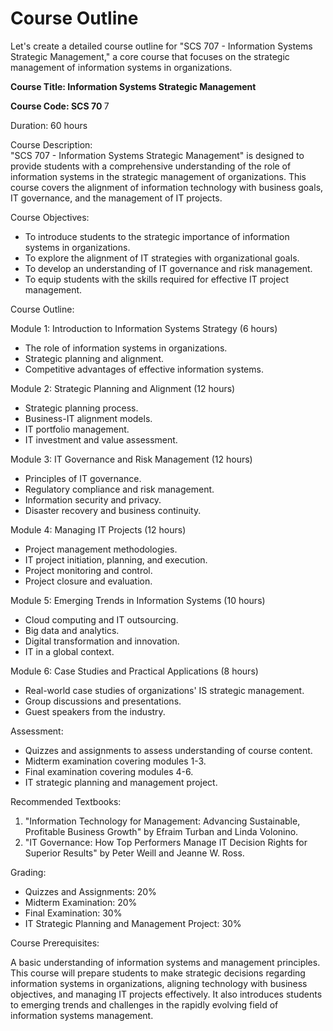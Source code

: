 # Course Outline
Let's create a detailed course outline for "SCS 707 - Information Systems Strategic Management," a core course that focuses on the strategic management of information systems in organizations.

<p> <b> Course Title: Information Systems Strategic Management </b>

<p> <b> Course Code: SCS 70 </b>7

<p> Duration: 60 hours

Course Description:<br>
"SCS 707 - Information Systems Strategic Management" is designed to provide students with a comprehensive understanding of the role of information systems in the strategic management of organizations. This course covers the alignment of information technology with business goals, IT governance, and the management of IT projects.<br>

Course Objectives:

* To introduce students to the strategic importance of information systems in organizations.
* To explore the alignment of IT strategies with organizational goals.
* To develop an understanding of IT governance and risk management.
* To equip students with the skills required for effective IT project management.
  
Course Outline:

Module 1: Introduction to Information Systems Strategy (6 hours)

* The role of information systems in organizations.
* Strategic planning and alignment.
* Competitive advantages of effective information systems.
  
Module 2: Strategic Planning and Alignment (12 hours)

* Strategic planning process.
* Business-IT alignment models.
* IT portfolio management.
* IT investment and value assessment.
  
Module 3: IT Governance and Risk Management (12 hours)

* Principles of IT governance.
* Regulatory compliance and risk management.
* Information security and privacy.
* Disaster recovery and business continuity.
  
Module 4: Managing IT Projects (12 hours)

* Project management methodologies.
* IT project initiation, planning, and execution.
* Project monitoring and control.
* Project closure and evaluation.
  
Module 5: Emerging Trends in Information Systems (10 hours)

* Cloud computing and IT outsourcing.
* Big data and analytics.
* Digital transformation and innovation.
* IT in a global context.
  
Module 6: Case Studies and Practical Applications (8 hours)

* Real-world case studies of organizations' IS strategic management.
* Group discussions and presentations.
* Guest speakers from the industry.
  
Assessment:

* Quizzes and assignments to assess understanding of course content.
* Midterm examination covering modules 1-3.
* Final examination covering modules 4-6.
* IT strategic planning and management project.
  
Recommended Textbooks:

1. "Information Technology for Management: Advancing Sustainable, Profitable Business Growth" by Efraim Turban and Linda Volonino.
2. "IT Governance: How Top Performers Manage IT Decision Rights for Superior Results" by Peter Weill and Jeanne W. Ross.
   
Grading:

* Quizzes and Assignments: 20%
* Midterm Examination: 20%
* Final Examination: 30%
* IT Strategic Planning and Management Project: 30%

Course Prerequisites:

A basic understanding of information systems and management principles.<br>
This course will prepare students to make strategic decisions regarding information systems in organizations, aligning technology with business objectives, and managing IT projects effectively. It also introduces students to emerging trends and challenges in the rapidly evolving field of information systems management.<br>
